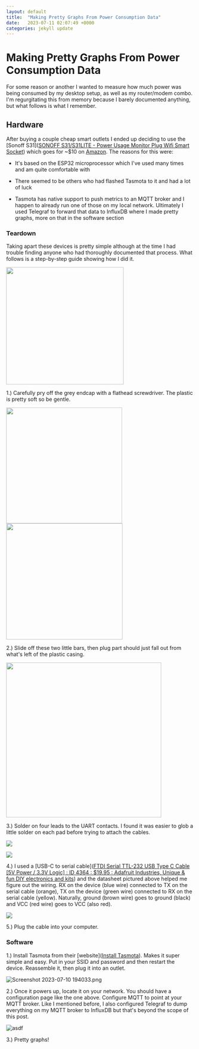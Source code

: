 ```yaml
---
layout: default
title:  "Making Pretty Graphs From Power Consumption Data"
date:   2023-07-11 02:07:49 +0000
categories: jekyll update
---
```


# Making Pretty Graphs From Power Consumption Data

For some reason or another I wanted to measure how much power was being consumed by my desktop setup, as well as my router/modem combo. I'm regurgitating this from memory because I barely documented anything, but what follows is what I remember.

## Hardware

After buying a couple cheap smart outlets I ended up deciding to use the [Sonoff S31]([SONOFF S31/S31LITE - Power Usage Monitor Plug Wifi Smart Socket](https://sonoff.tech/product/smart-plugs/s31-s31lite/)) which goes for \~\$10 on [Amazon](https://www.amazon.com/Sonoff-Monitoring-Compatible-Assistant-Supporting/dp/B07YDC6D4D). The reasons for this were:

* It's based on the ESP32 microprocessor which I've used many times and am quite comfortable with

* There seemed to be others who had flashed Tasmota to it and had a lot of luck

* Tasmota has native support to push metrics to an MQTT broker and I happen to already run one of those on my local network. Ultimately I used Telegraf to forward that data to InfluxDB where I made pretty graphs, more on that in the software section

### Teardown

Taking apart these devices is pretty simple although at the time I had trouble finding anyone who had thoroughly documented that process. What follows is a step-by-step guide showing how I did it.

<img src="https://lh3.googleusercontent.com/pw/AIL4fc_qMISPIL3gQJ_Oog02E7ZKQhmbLY5C3tJUILE_fdEighDsDVCUr9HuN-cZm75tq7kNuhdPUUJsP7hOJ942BtoHVNq_RT5v3qhaQh1o_sRfj36Xk7fJF14lYrjGsGJDjhvRgcC-z-zjUdwgSiuNk8Cx4XRrVcqOcYgZzE5SKo5geyBLEOrya5L5pEZ2Aq6iAs2kn8B-CQQQnq0Syiv9uMISLYDEdcteGTHWoawGfCFGbXvOJLcih1Yay4wiXSEQcmyjG9x9cxQL-dx2oQ8_b0nMB2z2iPlcnwH2Gsok1cR9QWi00-LjduNQ4tq7lFyHv0asxw2wIOPuGic_TYRFJQoKK5_WvIBJkaeNGbGNWIswkkfMxDnW2SbePDmpBIjlcnqiaPNhzmAnAObxjxD1VObL1ypgKGlW_foVt8f7PFfCBleT4gtnUGTNHFZjAMSpwTuW5C0OTfV7svNOIcAs9AKfjyEjrrpxIIN1Wc3HHJKz4aFlqQbpKzOdYZvCEtavfEdm6HCgAqnp3DXjYx_go5BSZWs4kjSOBFzg9FzVqXKFuW0YuBg8GqmEbLboU1h-WAmO-a0qNwb9KhDTSWYNGcAaxJAZa3g77X1hgWtXnNmkfRCg6yRZwrEgnE7rWv0RjCo7To6LeDQtHjXv7EDzabExC7HATo8vCpmYlEW8pU-2tEugtaY9OE09cBWW-Tns0Ma530gKfTQDmDS8DzdCPsYQJPJCAku5tkaYt5_JNliKUFKrwbeWU5quLSezQmfNqoI-QgKzyTI54_a_N85dkaMVsZ5fAhXyddn6_Fkp1xKnicntZtilu-N6fX5rhM8WO3x_3mJiuKVAwgkN-eoBCd-b00vzOPhTMMdu2GOW7l0xTCiPdiFnpv5V_dsuWl5IoWwNpwhRVxKtaRH-_3fh6xVcflQ=w1545-h2052-s-no?authuser=0" title="" alt="" width="315">

1.) Carefully pry off the grey endcap with a flathead screwdriver. The plastic is pretty soft so be gentle.



<img src="https://lh3.googleusercontent.com/pw/AIL4fc9U7NmNmQcEAqd_tAVjlMZgxoFr0h3GfcCIh679s3qJ5h-jM3dzcbUGTo98LrT4R8RUwcm42yBjOCCZxocA8xdUZuo7NNVWhoMqG_kvH1LrNw2aLqcDK5voh4Op-TIEt9B0cS3cEsKMBYbe0nfRpTEtKPrs4BUIpykhvni1DLo0hKIGf__fPqohnmW3J9IdqRIBHm72A5EkKY1wCnbM6o3jADT_MvLi_CTi-1jXVXJP-svUpU2trbjhmoMDPsLw-S2GJ12Ld4P5fI3jAzX2kNn-SsjCtg0-1z8_8ycGaNRgNnvjaSrCalgrzIJiqpTkpXi7cSN3owTTRbUF3i4ZpnayPjsfGBs0u6xtIXVZPpFxMGT1i3e-FQYM0_WYB-P3qFNP9cz46WhAOkhrCGSdZ9UE-kKfG_CzMuwE3yHUaA6XLIhj9pyesCIef1yixSJXjVRyD_ZI-qQhNYeuXs0v_nc3A663ToWcQT0zURsfN6LuwuhE26pv9xvJe3QNJWWlLpK5rO5smUbnSWWpUMYH5GsQlAUDKBC8hmakh2A1LbKiczLGBqwro_42OC9stKZLJIWZciJqfJAHU3oKPuPHYBFMtA2MTN2vT991Ui9leAwQPFa3LBrJFSSNEsbg529F_HHbdgE5KRWsEO-xOHCClZSbExP_gaTN4Loxsj0Gf-asAZmA0fxi_sRZ0TGBqCTU-uAVPfrb3MmKIyK7P2sOzRCQbsV6ryrsQq2TRg13hWI_gN4wsHklNO5ssqXZNRVY3u5phUTziWZt5cZy8B8Nby_t-5LPc-JdkOKHBgF9asvXnYl-Nsa-KSdenjN8eThc5Jrpkdwm2kDgJYzEAgokGlDUGHqGbS8ZbLl_rIidXqT3x0MM6m-eMHz1fLv-VHWCR7QQ5Izr43P0xAoVVY0W4kYb7F8=w1545-h2052-s-no?authuser=0" title="" alt="" width="311"> <img src="https://lh3.googleusercontent.com/pw/AIL4fc9HEhDg5JBHnuN8ZxQJiK3q_zsHwUtXDNiooGX0RnR5H8qAhifpM2f80RNCHbAzAGKIpfIhE16ykCB_41r0R04ZffHsMm184EqOSZBOQpX9O00VrFzVKbCHHqrrKoLDSEv4zgQBoaiYPvactPU1jyMcDccMjr9_Ke6UGVzu_PgkT69h-uCQqxqAtSKmpQ6jafQhxDk8UrE6saJ5ZELnzyfs_AMIge0AzKT7eKYrGhq86kxTWN07W7WAnYh2fe9ZE4sB0fgvY4zi1RmBZSlidG6ZEx7z-Z4V7BR3AtFr_pDFuAMMUxJNTN0Q411d7YDOhxsovomkObsyX4uVDEbAB9OxWbL9P0VnLJX0RxW7ceLw--r4Z8qB0blWR2WiSOtaCJywsLoJWRYVrzZzd5_IVVN4rYOvAcDfceYNazf_Ne54EhaPRV9cyYmKm_Vncm8iYXtsgUdb1Y8mYK_tZfA7dibpK4IEzQzEVTkj3Zm3rc82t35bC3KWDGniDWY7NnJ8K9eQLf2-cVSdewIhdZThfcV6F13_elMbX2uj-eHR_0-lomWUfN1pQwfYqIQ88Pp0aiP8Gi1K_538LD5KCd2xA1J5-kX1Fk-olPvBWxvZMuuP4VxXSwmVfPGU87CB0UJw2QKc-b3AL19Rpk7XOI6lYkJsqQi3rAgcatowCXvYNTUgzEpAyNYFp-ZxqyMx5FITvAJLWmR1jkBDGMsnPZf56BUWmnOALmQ7waFDwCqIAOSb8g4xMx1WhfYBdQfRlRMFTnOMNnHxxqr05tpqm7cBOSTKbBOXbImAoZvxeI0pzaICGAig5qoOSXfDrVqEL62M4BAb5iqbDJ_NU9NQJ6gvgWZBAbfi9zjaaqE-OV9b5e-bzoyP5cWFoRtALGteWaaNd-xuJuUKOMynExPTfkVinABvuXo=w1545-h2052-s-no?authuser=0" title="" alt="" width="312">

2.) Slide off these two little bars, then plug part should just fall out from what's left of the plastic casing.



<img title="" src="https://lh3.googleusercontent.com/pw/AIL4fc_NO-sT0t4rn3VxgDMp5lUJMEtXk4LVPSbkzY2K1NuzwGEBWknuj6O8gYLQd4w5RAhhhEpxky7rNEtIhttymglnqHMZ2lyO1e75bqJjvFT6b_O5YeR2fC7Wa2fxa8_TUgxk7xeR6j9YgJHeu-zTHtMOcenotiV3AdMmI4IGi7cVaX87DZJDWWGdvPbxMPpqTesONLytvxIRgqs1Ohj9I53xvg7whR0BBLDjUSgQo5lnCeyUSYfmtBDlwqnJCxCbBRmdjcR5tbYRwy1dfQgDtGRRjqwlylgyBo-WIhAjpI6oWzcB7k8yrfwiAG7N2fOKxtqQf0TdJLs6z2HMAJxIAklwNH7d3cei_YBmYQ01B74CtLJ1Rfi-xLAQ0vNIHSaYYNgq4_cq14AXVsDl2JY9I-fX1ut10QznjyWbjq4sg5Tg656RjOQ4RvKb9sngXobJCY43uhpy58Kc75L4xDLTPdIa66dRqiVcecvtVkVoSFsVtlI5hToZdcT5-ljjlGYqBFHbi6qLEBCon_3wMb_6ejeaISO46zbuWaW4GudwW4KqMCjuJ-icsUQuwsuYXoixnAf2Grb1VV9sNfvKtCQi7lS8rYNxC8aPY0tTppdwY5V5yJoKfj41w1eKkuFG5UZUG_Syxqvrg83Aj47y2O-HK_JkHQNoVNRRn8HCsHHsn_ViRz1EHf8jNgP2vPr67P4L-KjIxNkezBb6UiHMCJnDm3OVX4yRMGYMySKiGDTlO_yXNblwpha8Ry1FpPAD0kB66lF-mNWzXQK90gPvAKfPNFQWM7VrvVNBTzH33wlSD5JB9nXWAVtmmeQ2wisROn3t64dDJqKraUsv_eQYIKlarl_qDJC0EIPOlJGCwNVmK89OPrX8dtp0rP65W5ZJ84bSu4P2rCExkkx0c6Vwbm0bldd9g5w=w1545-h2052-s-no?authuser=0" alt="" width="416">

3.) Solder on four leads to the UART contacts. I found it was easier to glob a little solder on each pad before trying to attach the cables. 



![](C:\Users\jackd\AppData\Roaming\marktext\images\2023-07-10-19-25-46-image.png)

![](https://lh3.googleusercontent.com/pw/AIL4fc-FYACLODEYwudJoMGJ54QaZ31jjo096c8SQ_CQ3AK0iobV4cm5qR9Bsylx-UX8nWBl_4V5YMyjHiDRQ0w0A476tYppHsxta4f4oG6nPtxBp-e8dBGNPD-TY-OEERHaV5VlJvU253dtYPJDmvBIqlfEvJt7WndDtE67wol0SusaGMqas5mRl7PjvYScqsm8Eh_0b6y_975-05vZl46-WrevjdyLTtSSl0kzxShDYunWBs5R2izA12woA1mPNxxnmwKim0bjnUndcMhzUZmOaeS5CSO33bSn5LUEXjjOPyXGEJdrHrIlyXImXpm2Unucoqvh7SZWrGvfIeeiNnQPA6e27AeuykzTw7YCUMI3BMFqe-6JosRV_pWMQeYEDO4rLPKXFBGOTtMX5Rzdg53TJNxtOaRXHDdmmnGCZmb4qulpdQ3WUmj3sQ8sCopg7GiILJ3oedPNnIsj7uJXDy0h0bCyOuoFT1NADRL7ObnQUCf9qhWb8DCmBuDFolW_p0Ze6YrLidPf55lI4YyE2_z8hHzCWia_yE2H5elTgJD6KHvXsJxH0bAZRjQhX1H71hylGkxuSmZCfhyZk61WA4bK8hjOOHrOHrb45fjPB0Q_LJ1XvCm_H40ACKWbAq2mVXq5y_lGCFqL2xbq0vkKlpj-624-B1UgEAm3epkMIcQt-zyyWIp0bQzoaqcKGAb8tOZOl5yYizfzSNu41HsCV_gMR9ZoL8TGsCNj-81EaY63hMt-Kjd-bIsSp9YFh53yLfWvMZNeBi3K_95FNRGbsA2_RrIS1NbnoY-FFZ5SpFH93Ou9Wd7iTLgHKspTGh97SYw-Rcfky8JHNO0Gz081fMPbHj2HbaYHMyVBc__T2xOPMhapiCLxHMckat11hthFpLEB0mX0oJF7btXWTx2sAYqC0VFvCf0=w1545-h2052-s-no?authuser=0)

4.) I used a [USB-C to serial cable]([FTDI Serial TTL-232 USB Type C Cable [5V Power / 3.3V Logic] : ID 4364 : $19.95 : Adafruit Industries, Unique & fun DIY electronics and kits](https://www.adafruit.com/product/4364)) and the datasheet pictured above helped me figure out the wiring. RX on the device (blue wire) connected to TX on the serial cable (orange), TX on the device (green wire) connected to RX on the serial cable (yellow). Naturally, ground (brown wire) goes to ground (black) and VCC (red wire) goes to VCC (also red).



![](https://lh3.googleusercontent.com/pw/AIL4fc-Buvt6M7wtcG39UGiVNy5etPgr72lx-psxo0CSJMRuKagnPFkw51oGfRv7Ny9ThJVBh0Nh9KuE_qsMfTxq9tVRU9cJbGbp919ZlqssuHLtKI0k_3odc8aa5PeDE_yiFcuElsGM23DiR8XzWa8PqkvBU80cNtKbdoKDUJtl18aEyjrHXmov_HwrwB2j9aq1FpmLq6sShkX29hkdMsbEAAb78iUJ5tE4NhMks3pHDlPO87XXLQ-0_MEvvjtvTOeeMsFmaljp-aJnqNKw7qQ98CzRsOoyx9wzM-0g20HScdqKGVw8N2Ne-2Wnp0IH6KpuC83k56kDEONGTTPnMjuR28soTBcRATNAFQSSvEdsBcmD-4AQgwkF3xHmYceuUFd5o5CYa5LvNXNpp8g0YmCiv3KErzK-mxaNCafYfBoIZWBQXzi-hjJynD5n-avIT--YAyEig4ziRCl4wGhFCxr6NUr9L0pGdW-KcOsRGTCWyE8NsQh9e88X8151m1RPDn7iq69zgXrNfbrEAwAq2tanCAle4L7AAYklZCz9r89gt_m6nAROilnGOqbKo0QWepkZloMILy3McgymL_ydBPeFStMXuJSxAh9jiKzgzu9r6fLZ6kUU09Iqn7C_o21d7hrepZCMPv6ArUkQ9U-hcw8aBTbQUlsukCbRBqgtD1Z0uWKw51ETEUOVNEPiMDDbKDoWDAK-PI41xJrfewppV7DiWKGVSjtkfYQCIFJ6m5gc4UbnmYvzYUzdt5LPQlMf_uGC7ozrXdLsgZMQ93PZs3M9VaQ_ZFLwUedLREtFtLyZ_D2fz-jC5T4Xis4o1Z6VwkyxzFuXKUppKd9tgQZK0jJf2eOXHLrVWUqbZMf7nMRNQIYqc05QTZu4D_bcM7rBhcFVuKcSaflBr0k6_1mW0cPbFCdj9dA=w1545-h2052-s-no?authuser=0)

5.) Plug the cable into your computer.



### Software

1.) Install Tasmota from their [website]([Install Tasmota](https://tasmota.github.io/install/)). Makes it super simple and easy. Put in your SSID and password and then restart the device. Reassemble it, then plug it into an outlet.

![Screenshot 2023-07-10 194033.png](../../../../../images/Screenshot%202023-07-10%20194033.png)



2.) Once it powers up, locate it on your network. You should have a configuration page like the one above. Configure MQTT to point at your MQTT broker. Like I mentioned before, I also configured Telegraf to dump everything on my MQTT broker to InfluxDB but that's beyond the scope of this post.



![asdf](../../../../../images/Screenshot%202023-07-10%20194652.png)

3.) Pretty graphs!


